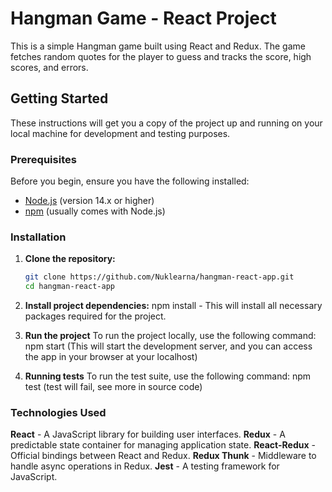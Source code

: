 # Hangman Game - React Project

This is a simple Hangman game built using React and Redux. The game fetches random quotes for the player to guess and tracks the score, high scores, and errors.

## Getting Started

These instructions will get you a copy of the project up and running on your local machine for development and testing purposes.

### Prerequisites

Before you begin, ensure you have the following installed:

- [Node.js](https://nodejs.org/en/) (version 14.x or higher)
- [npm](https://www.npmjs.com/) (usually comes with Node.js)

### Installation

1. **Clone the repository:**

   ```bash
   git clone https://github.com/Nuklearna/hangman-react-app.git
   cd hangman-react-app

2. **Install project dependencies:**
   npm install - This will install all necessary packages required for the project.
   
3. **Run the project**
   To run the project locally, use the following command:
   npm start (This will start the development server, and you can access the app in your browser at your localhost)

4. **Running tests**
   To run the test suite, use the following command:
   npm test (test will fail, see more in source code)

### Technologies Used
**React** - A JavaScript library for building user interfaces.
**Redux** - A predictable state container for managing application state.
**React-Redux** - Official bindings between React and Redux.
**Redux Thunk** - Middleware to handle async operations in Redux.
**Jest** - A testing framework for JavaScript.
